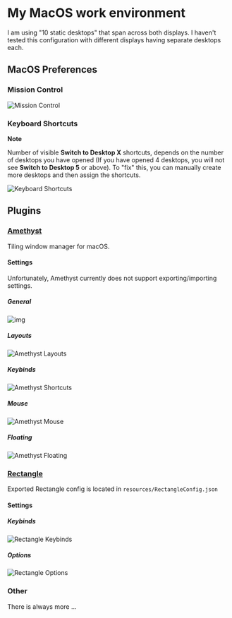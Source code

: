 # My MacOS work environment

I am using "10 static desktops" that span across both displays. I haven't tested
this configuration with different displays having separate desktops each.

## MacOS Preferences


### Mission Control

![Mission Control](assets/Mission_Control.png)


### Keyboard Shortcuts

**Note**

Number of visible **Switch to Desktop X** shortcuts, depends on the number of 
desktops you have opened (If you have opened 4 desktops, you will not see
**Switch to Desktop 5** or above). To "fix" this, you can manually create more
desktops and then assign the shortcuts.

![Keyboard Shortcuts](assets/MacOS_Keybinds_Workspaces.png)


## Plugins


### [Amethyst](https://github.com/ianyh/Amethyst)


Tiling window manager for macOS.


#### Settings

Unfortunately, Amethyst currently does not support exporting/importing settings.


##### General

![img](assets/Amethyst_General.png)


##### Layouts

![Amethyst Layouts](assets/Amethyst_Layouts.png)


##### Keybinds

![Amethyst Shortcuts](assets/Amethyst_Shortcuts.png)


##### Mouse

![Amethyst Mouse](assets/Amethyst_Mouse.png)


##### Floating

![Amethyst Floating](assets/Amethyst_Floating.png)


### [Rectangle](https://github.com/rxhanson/Rectangle)

Exported Rectangle config is located in `resources/RectangleConfig.json`


#### Settings


##### Keybinds

![Rectangle Keybinds](assets/Rectangle_Keybinds.png)


##### Options

![Rectangle Options](assets/Rectangle_Options.png)


### Other

There is always more ...